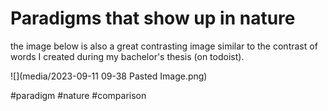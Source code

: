 # Paradigms that show up in nature 

the image below is also a great contrasting image similar to the contrast of words I created during my bachelor's thesis (on todoist).

![](media/2023-09-11 09-38 Pasted Image.png)

#paradigm #nature #comparison 